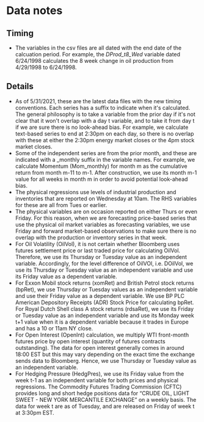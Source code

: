 # Data notes

## Timing
- The variables in the csv files are all dated with the end date of the calcuation period.  For example, the *DProd_t8_Wed* variable dated 6/24/1998 calculates the 8 week change in oil production from 4/29/1998 to 6/24/1998.

## Details
- As of 5/31/2021, these are the latest data files with the new timing conventions. Each series has a suffix to indicate when it's calculated. The general philosophy is to take a variable from the prior day if it's not clear that it won't overlap with a day t variable, and to take it from day t if we are sure there is no look-ahead bias. For example, we calculate text-based series to end at 2:30pm on each day, so there is no overlap with these at either the 2:30pm energy market closes or the 4pm stock market closes.
- Some of the independent series are from the prior month, and these are indicated with a _monthly suffix in the variable names. For example, we calculate Momentum (Mom_monthly) for month m as the cumulative return from month m-11 to m-1. After construction, we use its month m-1 value for all weeks in month m in order to avoid potential look-ahead bias.
- The physical regressions use levels of industrial production and inventories that are reported on Wednesday at 10am. The RHS variables for these are all from Tues or earlier.
- The physical variables are on occasion reported on either Thurs or even Friday. For this reason, when we are forecasting price-based series that use the physical oil market variables as forecasting variables, we use Friday and forward market-based observations to make sure there is no overlap with the production or inventory series in that week.
- For Oil Volatility (OilVol), it is not certain whether Bloomberg uses futures settlement price or last traded price for calculating OilVol. Therefore, we use its Thursday or Tuesday value as an independent variable. Accordingly, for the level difference of OilVOl, i.e. DOilVol, we use its Thursday or Tuesday value as an independent variable and use its Friday value as a dependent variable. 
- For Exxon Mobil stock returns (xomRet) and British Petrol stock returns (bpRet), we use Thursday or Tuesday values as an independent variable and use their Friday value as a dependent variable. We use BP PLC American Depository Receipts (ADR) Stock Price for calculating bpRet. For Royal Dutch Shell class A stock returns (rdsaRet), we use its Friday or Tuesday value as an independent variable and use its Monday week t+1 value when it is a dependent variable because it trades in Europe and has a 10 or 11am NY close.
- For Open Interest (OpenInt) calculation, we multiply WTI front-month futures price by open interest (quantity of futures contracts outstanding). The data for open interest generally comes in around 18:00 EST but this may vary depending on the exact time the exchange sends data to Bloomberg. Hence, we use Thursday or Tuesday value as an independent variable. 
- For Hedging Pressure (HedgPres), we use its Friday value from the week t-1 as an independent variable for both prices and physical regressions.  The Commodity Futures Trading Commission (CFTC) provides long and short hedge positions data for “CRUDE OIL, LIGHT SWEET - NEW YORK MERCANTILE EXCHANGE” on a weekly basis.  The data for week t are as of Tuesday, and are released on Friday of week t at 3:30pm EST.
